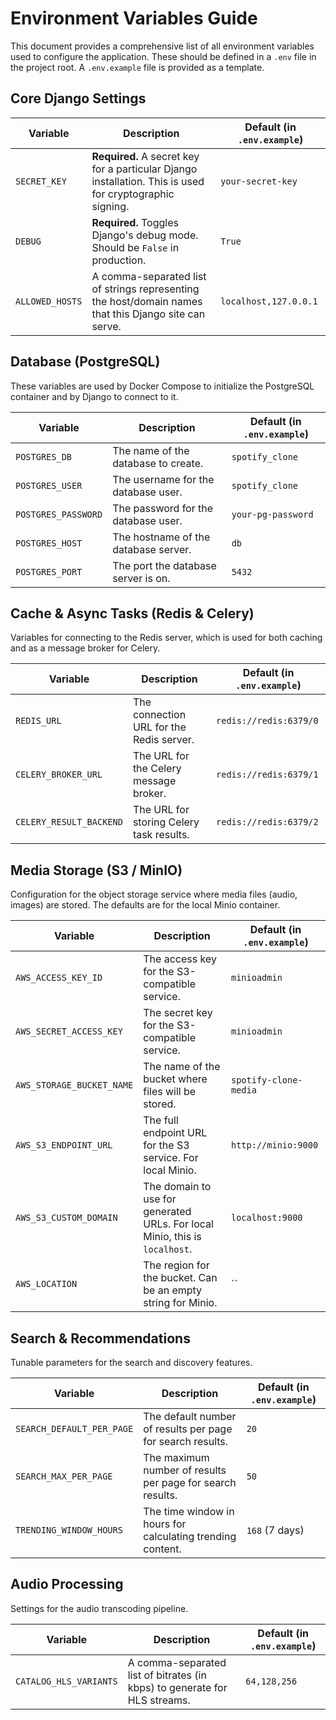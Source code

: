 # Environment Variables Guide

This document provides a comprehensive list of all environment variables used to configure the application. These should be defined in a `.env` file in the project root. A `.env.example` file is provided as a template.

## Core Django Settings

| Variable     | Description                                                                                             | Default (in `.env.example`) |
| ------------ | ------------------------------------------------------------------------------------------------------- | --------------------------- |
| `SECRET_KEY` | **Required.** A secret key for a particular Django installation. This is used for cryptographic signing. | `your-secret-key`           |
| `DEBUG`      | **Required.** Toggles Django's debug mode. Should be `False` in production.                             | `True`                      |
| `ALLOWED_HOSTS` | A comma-separated list of strings representing the host/domain names that this Django site can serve. | `localhost,127.0.0.1`       |

## Database (PostgreSQL)

These variables are used by Docker Compose to initialize the PostgreSQL container and by Django to connect to it.

| Variable            | Description                            | Default (in `.env.example`) |
| ------------------- | -------------------------------------- | --------------------------- |
| `POSTGRES_DB`       | The name of the database to create.    | `spotify_clone`             |
| `POSTGRES_USER`     | The username for the database user.    | `spotify_clone`             |
| `POSTGRES_PASSWORD` | The password for the database user.    | `your-pg-password`          |
| `POSTGRES_HOST`     | The hostname of the database server.   | `db`                        |
| `POSTGRES_PORT`     | The port the database server is on.    | `5432`                      |

## Cache & Async Tasks (Redis & Celery)

Variables for connecting to the Redis server, which is used for both caching and as a message broker for Celery.

| Variable                | Description                                    | Default (in `.env.example`)       |
| ----------------------- | ---------------------------------------------- | --------------------------------- |
| `REDIS_URL`             | The connection URL for the Redis server.       | `redis://redis:6379/0`            |
| `CELERY_BROKER_URL`     | The URL for the Celery message broker.         | `redis://redis:6379/1`            |
| `CELERY_RESULT_BACKEND` | The URL for storing Celery task results.       | `redis://redis:6379/2`            |

## Media Storage (S3 / MinIO)

Configuration for the object storage service where media files (audio, images) are stored. The defaults are for the local Minio container.

| Variable                  | Description                                                                 | Default (in `.env.example`)     |
| ------------------------- | --------------------------------------------------------------------------- | ------------------------------- |
| `AWS_ACCESS_KEY_ID`       | The access key for the S3-compatible service.                               | `minioadmin`                    |
| `AWS_SECRET_ACCESS_KEY`   | The secret key for the S3-compatible service.                               | `minioadmin`                    |
| `AWS_STORAGE_BUCKET_NAME` | The name of the bucket where files will be stored.                          | `spotify-clone-media`           |
| `AWS_S3_ENDPOINT_URL`     | The full endpoint URL for the S3 service. For local Minio.                  | `http://minio:9000`             |
| `AWS_S3_CUSTOM_DOMAIN`    | The domain to use for generated URLs. For local Minio, this is `localhost`. | `localhost:9000`                |
| `AWS_LOCATION`            | The region for the bucket. Can be an empty string for Minio.                | ``                              |

## Search & Recommendations

Tunable parameters for the search and discovery features.

| Variable                     | Description                                                               | Default (in `.env.example`) |
| ---------------------------- | ------------------------------------------------------------------------- | --------------------------- |
| `SEARCH_DEFAULT_PER_PAGE`    | The default number of results per page for search results.                | `20`                        |
| `SEARCH_MAX_PER_PAGE`        | The maximum number of results per page for search results.                | `50`                        |
| `TRENDING_WINDOW_HOURS`      | The time window in hours for calculating trending content.                | `168` (7 days)              |

## Audio Processing

Settings for the audio transcoding pipeline.

| Variable                | Description                                                              | Default (in `.env.example`) |
| ----------------------- | ------------------------------------------------------------------------ | --------------------------- |
| `CATALOG_HLS_VARIANTS`  | A comma-separated list of bitrates (in kbps) to generate for HLS streams.| `64,128,256`                |
